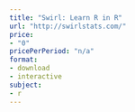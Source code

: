 ```yaml
---
title: "Swirl: Learn R in R"
url: "http://swirlstats.com/"
price: 
- "0"
pricePerPeriod: "n/a"
format: 
- download
- interactive
subject: 
- r
---
```

